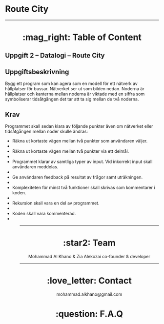 # Route City

<p>

</p>

 <hr>

 <h1 align="center"> :mag_right: Table of Content </h1>
 
<h2>Uppgift 2 – Datalogi – Route City</h2>


<h2>Uppgiftsbeskrivning</h2>
<p>
Bygg ett program som kan agera som en modell för ett nätverk av hållplatser för bussar. Nätverket
ser ut som bilden nedan. Noderna är hållplatser och kanterna mellan noderna är viktade med en
siffra som symboliserar tidsåtgången det tar att ta sig mellan de två noderna.
 </p>
<h2>Krav</h2>
<p>
Programmet skall sedan klara av följande punkter även om nätverket eller tidsåtgången mellan noder
skulle ändras:
 <ul>
<li> Räkna ut kortaste vägen mellan två punkter som användaren väljer.<li/>
<li> Räkna ut kortaste vägen mellan två punkter via ett delmål.<li/>
<li> Programmet klarar av samtliga typer av input. Vid inkorrekt input skall användaren
meddelas.<li/>
<li> Ge användaren feedback på resultat av frågor samt uträkningen.<li/>
<li> Komplexiteten för minst två funktioner skall skrivas som kommentarer i koden.<li/>
<li> Rekursion skall vara en del av programmet.<li/>
<li> Koden skall vara kommenterad.<li/>
  <ul/>
</p>

<hr>

 <h1 align="center"> :star2: Team </h1>

 <p align="center"> 
 Mohammad Al Khano & Zia Alekozai co-founder & developer <br />
 </p>

<hr>

 <h1 align="center"> :love_letter: Contact </h1>
 <p align="center"> 
 mohammad.alkhano@gmail.com <br />
 </p>

 <h1 align="center"> :question: F.A.Q </h1>

